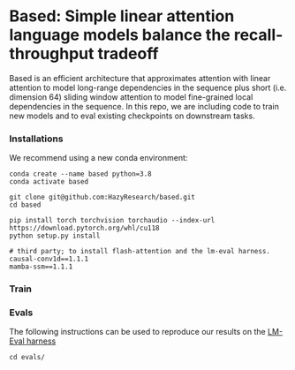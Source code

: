 # Based: Simple linear attention language models balance the recall-throughput tradeoff

Based is an efficient architecture that approximates attention with linear attention to model long-range dependencies in the sequence plus short (i.e. dimension 64) sliding window attention to model fine-grained local dependencies in the sequence. In this repo, we are including code to train new models and to eval existing checkpoints on downstream tasks.

### Installations

We recommend using a new conda environment:
```
conda create --name based python=3.8
conda activate based

git clone git@github.com:HazyResearch/based.git
cd based
```

```
pip install torch torchvision torchaudio --index-url https://download.pytorch.org/whl/cu118
python setup.py install

# third party; to install flash-attention and the lm-eval harness. 
causal-conv1d==1.1.1
mamba-ssm==1.1.1
```

### Train



### Evals

The following instructions can be used to reproduce our results on the [LM-Eval harness](https://github.com/EleutherAI/lm-evaluation-harness)

```
cd evals/

```



